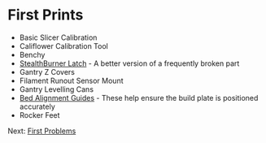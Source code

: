 # First Prints
- Basic Slicer Calibration
- Califlower Calibration Tool
- Benchy
- [StealthBurner Latch](https://github.com/500Foods/WelcomeToTroodon/blob/main/docs/level_1/first_print_latch.md) - A better version of a frequently broken part
- Gantry Z Covers
- Filament Runout Sensor Mount
- Gantry Levelling Cans
- [Bed Alignment Guides](https://github.com/500Foods/WelcomeToTroodon/blob/main/docs/level_1/bed_alignment.md) - These help ensure the build plate is positioned accurately
- Rocker Feet

Next: [First Problems](https://github.com/500Foods/WelcomeToTroodon/blob/main/docs/level_1/first_problems.md)
